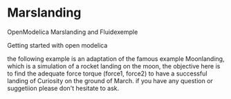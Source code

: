 # Marslanding

OpenModelica Marslanding and Fluidexemple

Getting started with open modelica

the following example is an adaptation of the famous example Moonlanding, which is a simulation of a rocket landing on the moon, the objective here is to find the adequate force torque (force1, force2) to have a successful landing of Curiosity on the ground of March.
if you have any question or suggetiion please don't hesitate to ask.

